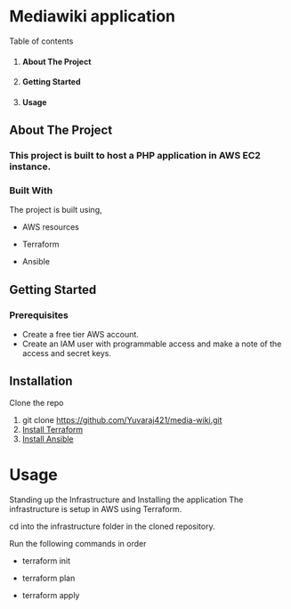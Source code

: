 # Mediawiki application

Table of contents
1. #### About The Project
2. #### Getting Started
3. #### Usage

## About The Project
### This project is built to host a PHP application in AWS EC2 instance.

### Built With

The project is built using,

* AWS resources

* Terraform

* Ansible

## Getting Started

### Prerequisites

* Create a free tier AWS account.
* Create an IAM user with programmable access and make a note of the access and secret keys.

## Installation

Clone the repo
1. git clone https://github.com/Yuvaraj421/media-wiki.git
2. [Install Terraform](https://www.terraform.io/downloads.html)
3. [Install Ansible](https://docs.ansible.com/ansible/latest/installation_guide/intro_installation.html)

# Usage

Standing up the Infrastructure and Installing the application
The infrastructure is setup in AWS using Terraform.

cd into the infrastructure folder in the cloned repository.

Run the following commands in order

* terraform init
 
* terraform plan
 
* terraform apply

